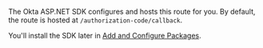 The Okta ASP.NET SDK configures and hosts this route for you. By default, the route is hosted at `/authorization-code/callback`.

You'll install the SDK later in [Add and Configure Packages](#add-and-configure-packages).
